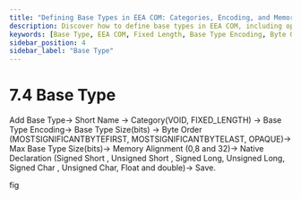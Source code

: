 ```yaml
---
title: "Defining Base Types in EEA COM: Categories, Encoding, and Memory Alignment"
description: Discover how to define base types in EEA COM, including options for category, base type encoding, and memory alignment. Learn about byte order configurations and native declaration types for enhanced control over ECU data structures.
keywords: [Base Type, EEA COM, Fixed Length, Base Type Encoding, Byte Order, Memory Alignment, AUTOSAR, Native Declaration, ECU Data Types, Signed and Unsigned]
sidebar_position: 4
sidebar_label: "Base Type"
---
```


# 7.4  Base Type

Add Base Type→ Short Name → Category(VOID, FIXED_LENGTH) →  Base Type Encoding→ Base Type Size(bits) → Byte Order (MOSTSIGNIFICANTBYTEFIRST, MOSTSIGNIFICANTBYTELAST, OPAQUE)→ Max Base Type Size(bits)→ Memory Alignment (0,8 and 32)→ Native Declaration (Signed Short , Unsigned Short , Signed Long, Unsigned Long,  Signed Char , Unsigned Char, Float and double)→ Save.

fig